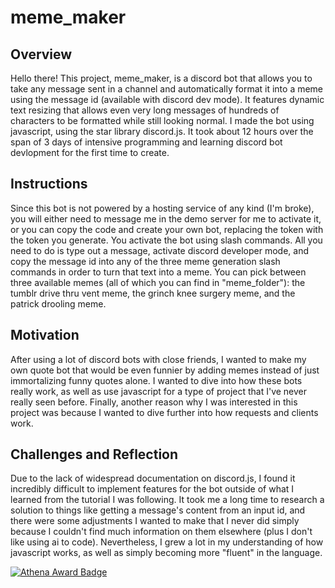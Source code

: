 # meme_maker

## Overview
Hello there! This project, meme_maker, is a discord bot that allows you to take any message sent in a channel and automatically format it into a meme using the message id (available with discord dev mode). It features dynamic text resizing that allows even very long messages of hundreds of characters to be formatted while still looking normal. I made the bot using javascript, using the star library discord.js. It took about 12 hours over the span of 3 days of intensive programming and learning discord bot devlopment for the first time to create.

## Instructions
Since this bot is not powered by a hosting service of any kind (I'm broke), you will either need to message me in the demo server for me to activate it, or you can copy the code and create your own bot, replacing the token with the token you generate. You activate the bot using slash commands. All you need to do is type out a message, activate discord developer mode, and copy the message id into any of the three meme generation slash commands in order to turn that text into a meme. You can pick between three available memes (all of which you can find in "meme_folder"): the tumblr drive thru vent meme, the grinch knee surgery meme, and the patrick drooling meme.

## Motivation
After using a lot of discord bots with close friends, I wanted to make my own quote bot that would be even funnier by adding memes instead of just immortalizing funny quotes alone. I wanted to dive into how these bots really work, as well as use javascript for a type of project that I've never really seen before. Finally, another reason why I was interested in this project was because I wanted to dive further into how requests and clients work.

## Challenges and Reflection
Due to the lack of widespread documentation on discord.js, I found it incredibly difficult to implement features for the bot outside of what I learned from the tutorial I was following. It took me a long time to research a solution to things like getting a message's content from an input id, and there were some adjustments I wanted to make that I never did simply because I couldn't find much information on them elsewhere (plus I don't like using ai to code). Nevertheless, I grew a lot in my understanding of how javascript works, as well as simply becoming more "fluent" in the language.

[![Athena Award Badge](https://img.shields.io/endpoint?url=https%3A%2F%2Faward.athena.hackclub.com%2Fapi%2Fbadge)](https://award.athena.hackclub.com?utm_source=readme)
